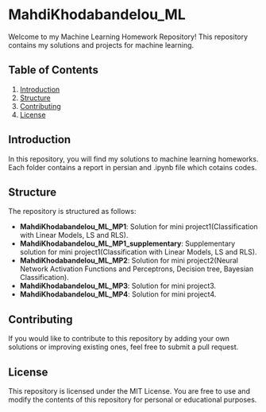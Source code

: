 # MahdiKhodabandelou_ML
Welcome to my Machine Learning Homework Repository! This repository contains my solutions and projects for machine learning.

## Table of Contents

1. [Introduction](#introduction)
2. [Structure](#structure)
3. [Contributing](#contributing)
4. [License](#license)

## Introduction

In this repository, you will find my solutions to machine learning homeworks. Each folder contains a report in persian and .ipynb file which cotains codes.

## Structure

The repository is structured as follows:

- **MahdiKhodabandelou_ML_MP1**: Solution for mini project1(Classification with Linear Models, LS and RLS).
- **MahdiKhodabandelou_ML_MP1_supplementary**: Supplementary solution for mini project1(Classification with Linear Models, LS and RLS).
- **MahdiKhodabandelou_ML_MP2**: Solution for mini project2(Neural Network Activation Functions and Perceptrons, Decision tree, Bayesian Classification).
- **MahdiKhodabandelou_ML_MP3**: Solution for mini project3.
- **MahdiKhodabandelou_ML_MP4**: Solution for mini project4.
 


## Contributing
If you would like to contribute to this repository by adding your own solutions or improving existing ones, feel free to submit a pull request.

## License
This repository is licensed under the MIT License. You are free to use and modify the contents of this repository for personal or educational purposes.

